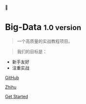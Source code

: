 :whale:

# Big-Data <small>1.0 version</small>

> 一个高质量的实战教程项目。

> 我们的目标是：

- 新手友好
- 注重实战

[GitHub](https://github.com/shenhao-stu/Big-Data)

[Zhihu](https://www.zhihu.com/people/shenhao-63)

[Get Started](https://shenhao-stu.github.io/Big-Data/#/?id=Big-Data)